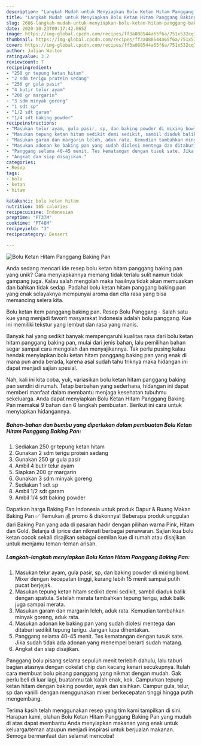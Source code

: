 ```yaml
---
description: "Langkah Mudah untuk Menyiapkan Bolu Ketan Hitam Panggang Baking Pan, Lezat Sekali"
title: "Langkah Mudah untuk Menyiapkan Bolu Ketan Hitam Panggang Baking Pan, Lezat Sekali"
slug: 2686-langkah-mudah-untuk-menyiapkan-bolu-ketan-hitam-panggang-baking-pan-lezat-sekali
date: 2020-10-23T09:17:42.065Z
image: https://img-global.cpcdn.com/recipes/ff3a088544a65f6a/751x532cq70/bolu-ketan-hitam-panggang-baking-pan-foto-resep-utama.jpg
thumbnail: https://img-global.cpcdn.com/recipes/ff3a088544a65f6a/751x532cq70/bolu-ketan-hitam-panggang-baking-pan-foto-resep-utama.jpg
cover: https://img-global.cpcdn.com/recipes/ff3a088544a65f6a/751x532cq70/bolu-ketan-hitam-panggang-baking-pan-foto-resep-utama.jpg
author: Julian Walton
ratingvalue: 3.2
reviewcount: 7
recipeingredient:
- "250 gr tepung ketan hitam"
- "2 sdm terigu protein sedang"
- "250 gr gula pasir"
- "4 butir telur ayam"
- "200 gr margarin"
- "3 sdm minyak goreng"
- "1 sdt sp"
- "1/2 sdt garam"
- "1/4 sdt baking powder"
recipeinstructions:
- "Masukan telur ayam, gula pasir, sp, dan baking powder di mixing bowl. Mixer dengan kecepatan tinggi, kurang lebih 15 menit sampai putih pucat berjejak."
- "Masukan tepung ketan hitam sedikit demi sedikit, sambil diaduk balik dengan spatula. Setelah merata tambahkan tepung terigu, aduk balik juga sampai merata."
- "Masukan garam dan margarin leleh, aduk rata. Kemudian tambahkan minyak goreng, aduk rata."
- "Masukan adonan ke baking pan yang sudah diolesi mentega dan ditaburi sedikit tepung terigu. Jangan lupa dihentakan."
- "Panggang selama 40-45 menit. Tes kematangan dengan tusuk sate. Jika sudah tidak ada adonan yang menempel berarti sudah matang."
- "Angkat dan siap disajikan."
categories:
- Resep
tags:
- bolu
- ketan
- hitam

katakunci: bolu ketan hitam 
nutrition: 165 calories
recipecuisine: Indonesian
preptime: "PT37M"
cooktime: "PT48M"
recipeyield: "3"
recipecategory: Dessert

---
```



![Bolu Ketan Hitam Panggang Baking Pan](https://img-global.cpcdn.com/recipes/ff3a088544a65f6a/751x532cq70/bolu-ketan-hitam-panggang-baking-pan-foto-resep-utama.jpg)

Anda sedang mencari ide resep bolu ketan hitam panggang baking pan yang unik? Cara menyiapkannya memang tidak terlalu sulit namun tidak gampang juga. Kalau salah mengolah maka hasilnya tidak akan memuaskan dan bahkan tidak sedap. Padahal bolu ketan hitam panggang baking pan yang enak selayaknya mempunyai aroma dan cita rasa yang bisa memancing selera kita.

Bolu ketan item panggang baking pan. Resep Bolu Panggang - Salah satu kue yang menjadi favorit masyarakat Indonesia adalah bolu panggang. Kue ini memiliki tekstur yang lembut dan rasa yang manis.

Banyak hal yang sedikit banyak mempengaruhi kualitas rasa dari bolu ketan hitam panggang baking pan, mulai dari jenis bahan, lalu pemilihan bahan segar sampai cara mengolah dan menyajikannya. Tak perlu pusing kalau hendak menyiapkan bolu ketan hitam panggang baking pan yang enak di mana pun anda berada, karena asal sudah tahu triknya maka hidangan ini dapat menjadi sajian spesial.


Nah, kali ini kita coba, yuk, variasikan bolu ketan hitam panggang baking pan sendiri di rumah. Tetap berbahan yang sederhana, hidangan ini dapat memberi manfaat dalam membantu menjaga kesehatan tubuhmu sekeluarga. Anda dapat menyiapkan Bolu Ketan Hitam Panggang Baking Pan memakai 9 bahan dan 6 langkah pembuatan. Berikut ini cara untuk menyiapkan hidangannya.

<!--inarticleads1-->

##### Bahan-bahan dan bumbu yang diperlukan dalam pembuatan Bolu Ketan Hitam Panggang Baking Pan:

1. Sediakan 250 gr tepung ketan hitam
1. Gunakan 2 sdm terigu protein sedang
1. Gunakan 250 gr gula pasir
1. Ambil 4 butir telur ayam
1. Siapkan 200 gr margarin
1. Gunakan 3 sdm minyak goreng
1. Sediakan 1 sdt sp
1. Ambil 1/2 sdt garam
1. Ambil 1/4 sdt baking powder


Dapatkan harga Baking Pan Indonesia untuk produk Dapur &amp; Ruang Makan Baking Pan ✅ Temukan 💰 promo &amp; diskonnya! Beberapa produk unggulan dari Baking Pan yang ada di pasaran hadir dengan pilihan warna Pink, Hitam dan Gold. Belanja di iprice dan nikmati berbagai penawaran. Sajian kua bolu ketan cocok sekali disajikan sebagai cemilan kue di rumah atau disajikan untuk menjamu teman-teman arisan. 

<!--inarticleads2-->

##### Langkah-langkah menyiapkan Bolu Ketan Hitam Panggang Baking Pan:

1. Masukan telur ayam, gula pasir, sp, dan baking powder di mixing bowl. Mixer dengan kecepatan tinggi, kurang lebih 15 menit sampai putih pucat berjejak.
1. Masukan tepung ketan hitam sedikit demi sedikit, sambil diaduk balik dengan spatula. Setelah merata tambahkan tepung terigu, aduk balik juga sampai merata.
1. Masukan garam dan margarin leleh, aduk rata. Kemudian tambahkan minyak goreng, aduk rata.
1. Masukan adonan ke baking pan yang sudah diolesi mentega dan ditaburi sedikit tepung terigu. Jangan lupa dihentakan.
1. Panggang selama 40-45 menit. Tes kematangan dengan tusuk sate. Jika sudah tidak ada adonan yang menempel berarti sudah matang.
1. Angkat dan siap disajikan.


Panggang bolu pisang selama sepuluh menit terlebih dahulu, lalu taburi bagian atasnya dengan cokelat chip dan kacang kenari secukupnya. Itulah cara membuat bolu pisang panggang yang nikmat dengan mudah. Gak perlu beli di luar lagi, buatanmu tak kalah enak, kok. Campurkan tepung ketan hitam dengan baking powder, ayak dan sisihkan. Campur gula, telur, sp dan vanilli dengan menggunakan mixer berkecepatan tinggi hingga putih mengembang. 

Terima kasih telah menggunakan resep yang tim kami tampilkan di sini. Harapan kami, olahan Bolu Ketan Hitam Panggang Baking Pan yang mudah di atas dapat membantu Anda menyiapkan makanan yang enak untuk keluarga/teman ataupun menjadi inspirasi untuk berjualan makanan. Semoga bermanfaat dan selamat mencoba!
